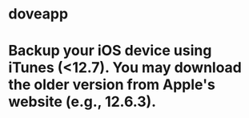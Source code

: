 # doveapp

# Backup your iOS device using iTunes (<12.7). You may download the older version from Apple's website (e.g., 12.6.3).
